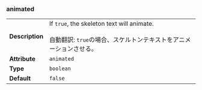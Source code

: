 ### animated

|                 |                                                                                                                          |
| --------------- | ------------------------------------------------------------------------------------------------------------------------ |
| **Description** | If `true`, the skeleton text will animate.<br /><br />自動翻訳: `true`の場合、スケルトンテキストをアニメーションさせる。 |
| **Attribute**   | `animated`                                                                                                               |
| **Type**        | `boolean`                                                                                                                |
| **Default**     | `false`                                                                                                                  |

